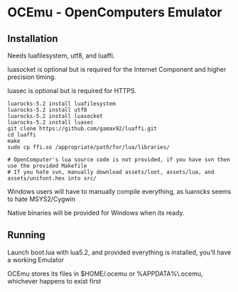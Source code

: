 OCEmu - OpenComputers Emulator
==============================

Installation
------------

Needs luafilesystem, utf8, and luaffi.

luasocket is optional but is required for the Internet Component and higher precision timing.

luasec is optional but is required for HTTPS.

```
luarocks-5.2 install luafilesystem
luarocks-5.2 install utf8
luarocks-5.2 install luasocket
luarocks-5.2 install luasec
git clone https://github.com/gamax92/luaffi.git
cd luaffi
make
sudo cp ffi.so /appropriate/path/for/lua/libraries/

# OpenComputer's lua source code is not provided, if you have svn then use the provided Makefile
# If you hate svn, manually download assets/loot, assets/lua, and assets/unifont.hex into src/
```

Windows users will have to manually compile everything, as luarocks seems to hate MSYS2/Cygwin

Native binaries will be provided for Windows when its ready.

Running
-------
Launch boot.lua with lua5.2, and provided everything is installed, you'll have a working Emulator

OCEmu stores its files in $HOME/.ocemu or %APPDATA%\\.ocemu, whichever happens to exist first
